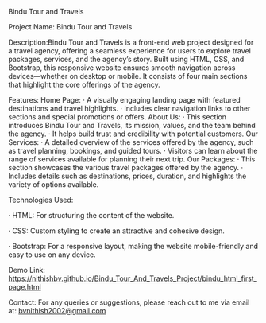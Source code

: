 Bindu Tour and Travels

Project Name: Bindu Tour and Travels

Description:Bindu Tour and Travels is a front-end web project designed for a travel agency, offering a seamless experience for users to explore travel packages, services, and the agency’s story. Built using HTML, CSS, and Bootstrap, this responsive website ensures smooth navigation across devices—whether on desktop or mobile. It consists of four main sections that highlight the core offerings of the agency.

Features:
        Home Page:
           ·	A visually engaging landing page with featured destinations and travel highlights.
           ·	Includes clear navigation links to other sections and special promotions or offers.
       About Us:
           ·	This section introduces Bindu Tour and Travels, its mission, values, and the team behind the agency.
           ·	It helps build trust and credibility with potential customers.
       Our Services:
          ·	A detailed overview of the services offered by the agency, such as travel planning, bookings, and guided tours.
          ·	Visitors can learn about the range of services available for planning their next trip.
       Our Packages:
          ·	This section showcases the various travel packages offered by the agency.
          ·	Includes details such as destinations, prices, duration, and highlights the variety of options available.

Technologies Used:

·	HTML: For structuring the content of the website.

·	CSS: Custom styling to create an attractive and cohesive design.

·	Bootstrap: For a responsive layout, making the website mobile-friendly and easy to use on any device.

Demo Link:
https://nithishbv.github.io/Bindu_Tour_And_Travels_Project/bindu_html_first_page.html

Contact:
For any queries or suggestions,
please reach out to me via email at: bvnithish2002@gmail.com
